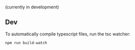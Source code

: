 (currently in development)

## Dev

To automatically compile typescript files, run the tsc watcher:

```
npm run build-watch
```
